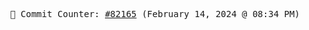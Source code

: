 <p align="center">
    <samp>
        📮 Commit Counter: <a href="https://github.com/Javascript-void0/Javascript-void0/commits/main">#82165</a> (February 14, 2024 @ 08:34 PM)
    </samp>
</p>